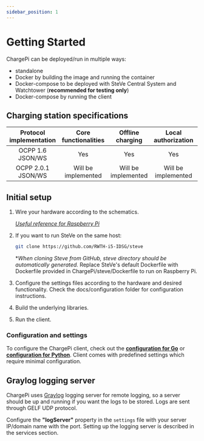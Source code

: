 ```yaml
---
sidebar_position: 1
---
```


# Getting Started

ChargePi can be deployed/run in multiple ways:

- standalone
- Docker by building the image and running the container
- Docker-compose to be deployed with SteVe Central System and Watchtower (**recommended for testing only**)
- Docker-compose by running the client

## Charging station specifications

| Protocol implementation | Core functionalities | Offline charging | Local authorization | Charging profiles |
| :---:    | :---:    | :---:    |:---:    | :---:    |
| OCPP 1.6 JSON/WS | Yes | Yes | Yes | No |
| OCPP 2.0.1 JSON/WS | Will be implemented | Will be implemented | Will be implemented | No |

## Initial setup

1. Wire your hardware according to the schematics.

   *[Useful reference for Raspberry Pi](https://pinout.xyz/)*

2. If you want to run SteVe on the same host:

   ```bash 
   git clone https://github.com/RWTH-i5-IDSG/steve
   ```

   *_When cloning Steve from GitHub, steve directory should be automatically generated._
   Replace SteVe's default Dockerfile with Dockerfile provided in ChargePi/steve/Dockerfile to run on Raspberry Pi.

3. Configure the settings files according to the hardware and desired functionality. Check the docs/configuration folder
   for configuration instructions.

4. Build the underlying libraries.

5. Run the client.

### Configuration and settings

To configure the ChargePi client, check out the [**configuration for Go**](go-client/configuration) or
[**configuration for Python**](python-client/py-configuration). Client comes with predefined settings which require minimal
configuration.

## Graylog logging server

ChargePi uses [Graylog](https://www.graylog.org/) logging server for remote logging, so a server should be up and
running if you want the logs to be stored. Logs are sent through GELF UDP protocol.

Configure the **"logServer"** property in the `settings` file with your server IP/domain name with the port.
Setting up the logging server is described in the services section.